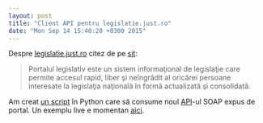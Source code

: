 ```yaml
---
layout: post
title: "Client API pentru legislatie.just.ro"
date: "Mon Sep 14 15:40:20 +0300 2015"
---
```


Despre [legislatie.just.ro][1] citez de pe [sit][2]:

> Portalul legislativ este un sistem informaţional de legislaţie care permite
> accesul rapid, liber şi neîngrădit al oricărei persoane interesate la legislaţia
> naţională în formă actualizată şi consolidată.

Am creat [un script][4] în Python care să consume noul [API][3]-ul SOAP expus de
portal. Un exemplu live e momentan [aici][5].

[1]: http://legislatie.just.ro/
[2]: http://legislatie.just.ro/Public/Functionalitati
[3]: http://legislatie.just.ro/ServiciulWebLegislatie.htm
[4]: https://github.com/govro/legislatie-just-python-soap-client
[5]: http://palcu.ro:5000/
